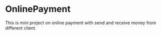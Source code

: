# OnlinePayment
This is mini project on online payment with send and receive money from different client.
